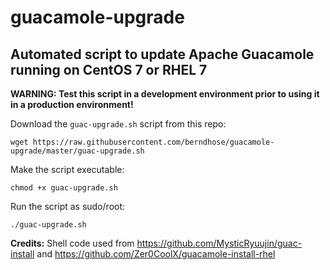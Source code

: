 # guacamole-upgrade
## Automated script to update Apache Guacamole running on CentOS 7 or RHEL 7

**WARNING: Test this script in a development environment prior to using it in a production environment!**

Download the `guac-upgrade.sh` script from this repo:
```
wget https://raw.githubusercontent.com/berndhose/guacamole-upgrade/master/guac-upgrade.sh
```

Make the script executable:
```
chmod +x guac-upgrade.sh
```

Run the script as sudo/root:
```
./guac-upgrade.sh
```

**Credits:**
Shell code used from https://github.com/MysticRyuujin/guac-install and https://github.com/Zer0CoolX/guacamole-install-rhel
